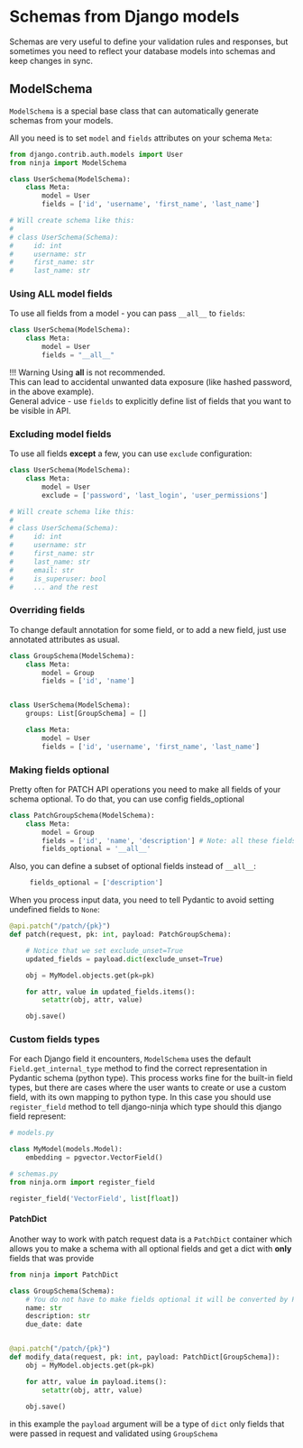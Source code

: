# Schemas from Django models


Schemas are very useful to define your validation rules and responses, but sometimes you need to reflect your database models into schemas and keep changes in sync.

## ModelSchema 

`ModelSchema` is a special base class that can automatically generate schemas from your models.

All you need is to set `model` and `fields` attributes on your schema `Meta`:


```python hl_lines="2 5 6 7"
from django.contrib.auth.models import User
from ninja import ModelSchema

class UserSchema(ModelSchema):
    class Meta:
        model = User
        fields = ['id', 'username', 'first_name', 'last_name']

# Will create schema like this:
# 
# class UserSchema(Schema):
#     id: int
#     username: str
#     first_name: str
#     last_name: str
```

### Using ALL model fields

To use all fields from a model - you can pass `__all__` to `fields`:

```python hl_lines="4"
class UserSchema(ModelSchema):
    class Meta:
        model = User
        fields = "__all__"
```
!!! Warning
    Using __all__ is not recommended.
    <br>
    This can lead to accidental unwanted data exposure (like hashed password, in the above example).
    <br>
    General advice - use `fields` to explicitly define list of fields that you want to be visible in API.

### Excluding model fields

To use all fields **except** a few, you can use `exclude` configuration:

```python hl_lines="4"
class UserSchema(ModelSchema):
    class Meta:
        model = User
        exclude = ['password', 'last_login', 'user_permissions']

# Will create schema like this:
# 
# class UserSchema(Schema):
#     id: int
#     username: str
#     first_name: str
#     last_name: str
#     email: str
#     is_superuser: bool
#     ... and the rest

```

### Overriding fields

To change default annotation for some field, or to add a new field, just use annotated attributes as usual. 

```python hl_lines="1 2 3 4 8"
class GroupSchema(ModelSchema):
    class Meta:
        model = Group
        fields = ['id', 'name']


class UserSchema(ModelSchema):
    groups: List[GroupSchema] = []

    class Meta:
        model = User
        fields = ['id', 'username', 'first_name', 'last_name']

```


### Making fields optional

Pretty often for PATCH API operations you need to make all fields of your schema optional. To do that, you can use config fields_optional

```python hl_lines="5"
class PatchGroupSchema(ModelSchema):
    class Meta:
        model = Group
        fields = ['id', 'name', 'description'] # Note: all these fields are required on model level
        fields_optional = '__all__'
```

Also, you can define a subset of optional fields instead of `__all__`:

```python
     fields_optional = ['description']
```

When you process input data, you need to tell Pydantic to avoid setting undefined fields to `None`:

```python
@api.patch("/patch/{pk}")
def patch(request, pk: int, payload: PatchGroupSchema):

    # Notice that we set exclude_unset=True
    updated_fields = payload.dict(exclude_unset=True)

    obj = MyModel.objects.get(pk=pk)

    for attr, value in updated_fields.items():
        setattr(obj, attr, value)

    obj.save()


```


### Custom fields types

For each Django field it encounters, `ModelSchema` uses the default `Field.get_internal_type` method
to find the correct representation in Pydantic schema (python type). This process works fine for the built-in field
types, but there are cases where the user wants to create or use a custom field, with its own mapping to
python type. In this case you should use `register_field` method to tell django-ninja which type should this django field represent:

```python hl_lines="4 7 8 9"
# models.py

class MyModel(models.Model):
    embedding = pgvector.VectorField()

# schemas.py
from ninja.orm import register_field

register_field('VectorField', list[float])

```

#### PatchDict

Another way to work with patch request data is a `PatchDict` container which allows you to make 
a schema with all optional fields and get a dict with **only** fields that was provide

```Python hl_lines="1 11"
from ninja import PatchDict

class GroupSchema(Schema):
    # You do not have to make fields optional it will be converted by PatchDict
    name: str
    description: str
    due_date: date


@api.patch("/patch/{pk}")
def modify_data(request, pk: int, payload: PatchDict[GroupSchema]):
    obj = MyModel.objects.get(pk=pk)

    for attr, value in payload.items():
        setattr(obj, attr, value)
    
    obj.save()

```

in this example the `payload` argument will be a type of `dict` only fields that were passed in request and validated using `GroupSchema`
